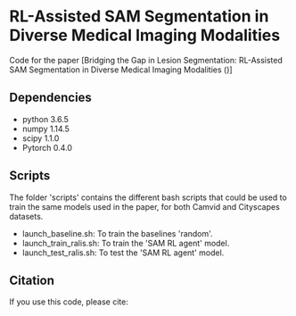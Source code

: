 # RL-Assisted SAM Segmentation in Diverse Medical Imaging Modalities
Code for the paper [Bridging the Gap in Lesion Segmentation: RL-Assisted SAM Segmentation in Diverse Medical Imaging Modalities ()]

## Dependencies 
- python 3.6.5
- numpy 1.14.5
- scipy 1.1.0
- Pytorch 0.4.0

## Scripts
The folder 'scripts' contains the different bash scripts that could be used to train the same models used in the paper, for both Camvid and Cityscapes datasets. 
- launch_baseline.sh: To train the baselines 'random'.
- launch_train_ralis.sh: To train the 'SAM RL agent' model.
- launch_test_ralis.sh: To test the 'SAM RL agent' model. 

## Citation
If you use this code, please cite:
```

```
